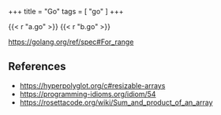 +++
title = "Go"
tags = [ "go" ]
+++

{{< r "a.go" >}}
{{< r "b.go" >}}

<https://golang.org/ref/spec#For_range>

## References

- <https://hyperpolyglot.org/c#resizable-arrays>
- <https://programming-idioms.org/idiom/54>
- <https://rosettacode.org/wiki/Sum_and_product_of_an_array>
